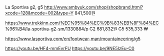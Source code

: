La Sportiva g2, g5
http://www.ambyuk.com/shop/shopbrand.html?xcode=128&mcode=002&type=Y
841,500원

https://www.trekkinn.com/%EC%95%84%EC%9B%83%EB%8F%84%EC%96%B4/la-sportiva-g2-sm/1330884/p
G2 681,832원
G5 535,333 ₩

https://www.lasportiva.com/en/footwear-man/mountaineering/g5

https://youtu.be/HF4-mmEvrFU
https://youtu.be/9NE5IzEu-C0
